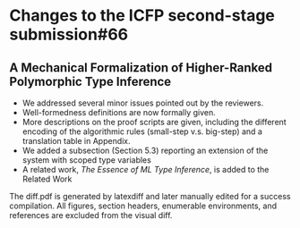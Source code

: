 Changes to the ICFP second-stage submission#66
===
A Mechanical Formalization of Higher-Ranked Polymorphic Type Inference
---

- We addressed several minor issues pointed out by the reviewers.
- Well-formedness definitions are now formally given.
- More descriptions on the proof scripts are given, including the different encoding of the algorithmic rules (small-step v.s. big-step)
and a translation table in Appendix.
- We added a subsection (Section 5.3) reporting an extension of the system with scoped type variables
- A related work, _The Essence of ML Type Inference_, is added to the Related Work

The diff.pdf is generated by latexdiff and later manually edited for a success compilation. All figures, section headers, enumerable environments, and references are excluded from the visual diff.
